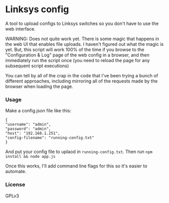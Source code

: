 
# Linksys config

A tool to upload configs to Linksys switches so you don't have to use the web interface.


WARNING: Does not quite work yet. There is some magic that happens in the web UI that
enables file uploads. I haven't figured out what the magic is yet. But, this script
will work 100% of the time if you browse to the "Configuration & Log" page of the web
config in a browser, and then immediately run the script once (you need to reload the
page for any subsequent script executions)

You can tell by all of the crap in the code that I've been trying a bunch of different
approaches, including mirroring all of the requests made by the browser when loading
the page.

### Usage

Make a config.json file like this:

```
{
"username":	"admin",
"password": "admin",
"host": "192.168.1.251",
"config-filename": "running-config.txt"
}
```

And put your config file to uplaod in `running-config.txt`.
Then run `npm install && node app.js`

Once this works, I'll add command line flags for this so it's easier to automate.

### License

GPLv3 



